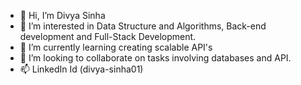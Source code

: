 - 👋 Hi, I’m Divya Sinha
- 👀 I’m interested in Data Structure and Algorithms, Back-end development and Full-Stack Development. 
- 🌱 I’m currently learning creating scalable API's
- 💞️ I’m looking to collaborate on tasks involving databases and API.
- 📫 LinkedIn Id (divya-sinha01)

<!---
divya-ilona/divya-ilona is a ✨ special ✨ repository because its `README.md` (this file) appears on your GitHub profile.
You can click the Preview link to take a look at your changes.
--->
